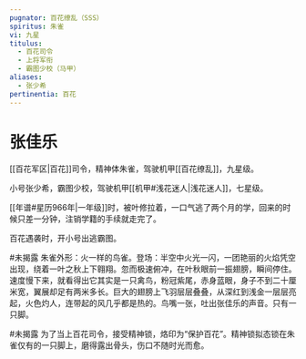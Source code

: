 ```yaml
---
pugnator: 百花缭乱（SSS）
spiritus: 朱雀
vi: 九星
titulus:
  - 百花司令
  - 上将军衔
  - 霸图少校（马甲）
aliases:
  - 张少希
pertinentia: 百花
---
```


# 张佳乐

[[百花军区|百花]]司令，精神体朱雀，驾驶机甲[[百花缭乱]]，九星级。

小号张少希，霸图少校，驾驶机甲[[机甲#浅花迷人|浅花迷人]]，七星级。

[[年谱#星历966年|一年级]]时，被叶修拉着，一口气逃了两个月的学，回来的时候只差一分钟，注销学籍的手续就走完了。

百花遇袭时，开小号出逃霸图。

#未揭露 朱雀外形：火一样的鸟雀。登场：半空中火光一闪，一团艳丽的火焰凭空出现，绕着一叶之秋上下翱翔。忽而极速俯冲，在叶秋眼前一振翅膀，瞬间停住。速度慢下来，就看得出它其实是一只禽鸟，粉冠紫尾，赤身蓝眼，身子不到二十厘米宽，翼展却足有两米多长。巨大的翅膀上飞羽层层叠叠，从深红到浅金一层层亮起，火色灼人，连带起的风几乎都是热的。鸟嘴一张，吐出张佳乐的声音。只有一只脚。

#未揭露 为了当上百花司令，接受精神锁，烙印为“保护百花”。精神锁拟态锁在朱雀仅有的一只脚上，磨得露出骨头，伤口不随时光而愈。
